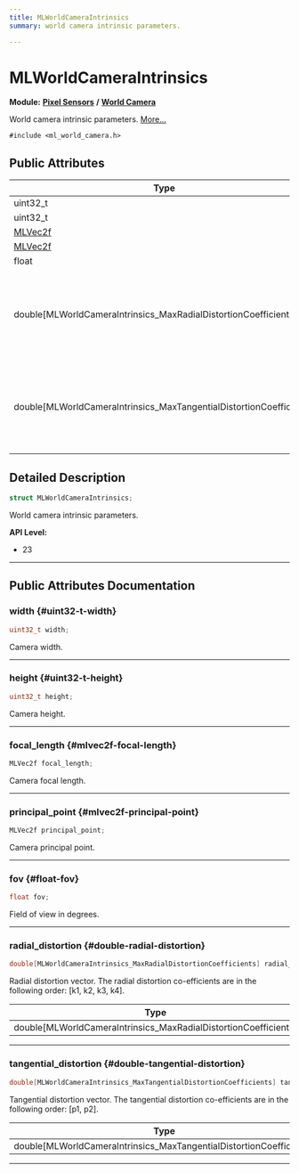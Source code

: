 ```yaml
---
title: MLWorldCameraIntrinsics
summary: world camera intrinsic parameters. 

---
```


# MLWorldCameraIntrinsics

**Module:** **[Pixel Sensors](/versioned_docs/version-31-Aug-2023/api-ref/api/Modules/group___pixel_sensors/group___pixel_sensors.md)** **/** **[World Camera](/versioned_docs/version-31-Aug-2023/api-ref/api/Modules/group___pixel_sensors/group___w_cam/group___w_cam.md)**



World camera intrinsic parameters.  [More...](#detailed-description)


`#include <ml_world_camera.h>`

## Public Attributes

| Type           | Name           |
| -------------- | -------------- |
| uint32_t | **[width](/versioned_docs/version-31-Aug-2023/api-ref/api/Modules/group___pixel_sensors/group___w_cam/struct_m_l_world_camera_intrinsics.md#uint32-t-width)**  |
| uint32_t | **[height](/versioned_docs/version-31-Aug-2023/api-ref/api/Modules/group___pixel_sensors/group___w_cam/struct_m_l_world_camera_intrinsics.md#uint32-t-height)**  |
| [MLVec2f](/versioned_docs/version-31-Aug-2023/api-ref/api/Modules/group___common/struct_m_l_vec2f.md) | **[focal_length](/versioned_docs/version-31-Aug-2023/api-ref/api/Modules/group___pixel_sensors/group___w_cam/struct_m_l_world_camera_intrinsics.md#mlvec2f-focal-length)**  |
| [MLVec2f](/versioned_docs/version-31-Aug-2023/api-ref/api/Modules/group___common/struct_m_l_vec2f.md) | **[principal_point](/versioned_docs/version-31-Aug-2023/api-ref/api/Modules/group___pixel_sensors/group___w_cam/struct_m_l_world_camera_intrinsics.md#mlvec2f-principal-point)**  |
| float | **[fov](/versioned_docs/version-31-Aug-2023/api-ref/api/Modules/group___pixel_sensors/group___w_cam/struct_m_l_world_camera_intrinsics.md#float-fov)**  |
| double[MLWorldCameraIntrinsics_MaxRadialDistortionCoefficients] | **[radial_distortion](/versioned_docs/version-31-Aug-2023/api-ref/api/Modules/group___pixel_sensors/group___w_cam/struct_m_l_world_camera_intrinsics.md#double-radial-distortion)** <br></br>Radial distortion vector. The radial distortion co-efficients are in the following order: [k1, k2, k3, k4].  |
| double[MLWorldCameraIntrinsics_MaxTangentialDistortionCoefficients] | **[tangential_distortion](/versioned_docs/version-31-Aug-2023/api-ref/api/Modules/group___pixel_sensors/group___w_cam/struct_m_l_world_camera_intrinsics.md#double-tangential-distortion)** <br></br>Tangential distortion vector. The tangential distortion co-efficients are in the following order: [p1, p2].  |

## Detailed Description

```cpp
struct MLWorldCameraIntrinsics;
```

World camera intrinsic parameters. 




**API Level:**
  * 23




-----------
## Public Attributes Documentation

### width {#uint32-t-width}

```cpp
uint32_t width;
```


Camera width. 





-----------

### height {#uint32-t-height}

```cpp
uint32_t height;
```


Camera height. 





-----------

### focal_length {#mlvec2f-focal-length}

```cpp
MLVec2f focal_length;
```


Camera focal length. 





-----------

### principal_point {#mlvec2f-principal-point}

```cpp
MLVec2f principal_point;
```


Camera principal point. 





-----------

### fov {#float-fov}

```cpp
float fov;
```


Field of view in degrees. 





-----------

### radial_distortion {#double-radial-distortion}

```cpp
double[MLWorldCameraIntrinsics_MaxRadialDistortionCoefficients] radial_distortion;
```

Radial distortion vector. The radial distortion co-efficients are in the following order: [k1, k2, k3, k4]. 


| Type | Description |
|--|--|
| double[MLWorldCameraIntrinsics_MaxRadialDistortionCoefficients] | [MLWorldCameraIntrinsics_MaxRadialDistortionCoefficients] |






-----------

### tangential_distortion {#double-tangential-distortion}

```cpp
double[MLWorldCameraIntrinsics_MaxTangentialDistortionCoefficients] tangential_distortion;
```

Tangential distortion vector. The tangential distortion co-efficients are in the following order: [p1, p2]. 


| Type | Description |
|--|--|
| double[MLWorldCameraIntrinsics_MaxTangentialDistortionCoefficients] | [MLWorldCameraIntrinsics_MaxTangentialDistortionCoefficients] |






-----------


